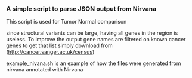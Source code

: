 ### A simple script to parse JSON output from Nirvana

This script is used for Tumor Normal comparison

since structural variants can be large, having all genes in the region is useless.
To improve the output gene names are filtered on known cancer genes
to get that list simply download from  (http://cancer.sanger.ac.uk/census)

example_nivana.sh is an example of how the files were generated from nirvana annotated with Nirvana

